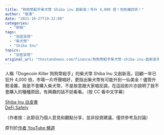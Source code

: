 ```yaml
---
title: "狗狗幣殺手柴犬幣 Shiba inu 創新高！年升 4,000 倍！但危機四伏！"
author: "章濤"
date: "2021-10-27T19:32:00"
categories:
  - "財經"
tags:
  - "加密貨幣"
  - "柴犬幣"
  - "Shiba Inu"
topics:
  - "加密貨幣"
original_url: "thestandnews.com/finance/狗狗幣殺手柴犬幣-shiba-inu-創新高年升-4000-倍但危機四伏"
---
```

人稱「Dogecoin Killer 狗狗幣殺手」的柴犬幣 Shiba Inu 又創新高，回顧一年已狂升 4,000 倍，市場一片呼聲唱好，更指出柴犬幣有可能升到一仙美金！儘管升勢凌厲，我是不會購入柴犬幣，不是故意跟大家唱反調，在這段影片亦說明了我不會購入的種種原因，有興趣的話不妨看看。（按 CC 看中文字幕）

[Shiba Inu 白皮書](http://web.archive.org/web/20211109154037/https://whitepaper.io/coin/shiba-inu)  
[DeFi Safety](http://web.archive.org/web/20211109154037/https://www.defisafety.com/pqrs)

（作者按：此節目乃個人意見和觀點分享，並非投資建議，僅供參考及討論）

原刊於[作者 YouTube 頻道](http://web.archive.org/web/20211109154037/https://youtu.be/_UWBnSFwzuo)